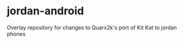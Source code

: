 jordan-android
==============

Overlay repository for changes to Quarx2k's port of Kit Kat to jordan phones
